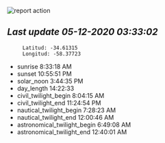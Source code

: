 ![report action](https://github.com/matiasz8/actions-for-reports/workflows/report%20action/badge.svg?branch=develop) 


## *****Last update 05-12-2020 03:33:02*****



		 Latitud: -34.61315
		 Longitud: -58.37723

 - sunrise 	 8:33:18 AM
 - sunset 	 10:55:51 PM
 - solar_noon 	 3:44:35 PM
 - day_length 	 14:22:33
 - civil_twilight_begin 	 8:04:15 AM
 - civil_twilight_end 	 11:24:54 PM
 - nautical_twilight_begin 	 7:28:23 AM
 - nautical_twilight_end 	 12:00:46 AM
 - astronomical_twilight_begin 	 6:49:08 AM
 - astronomical_twilight_end 	 12:40:01 AM
